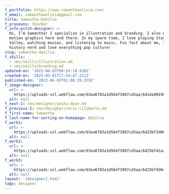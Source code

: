 ```yaml
---
f_portfolio: https://www.samanthaolivia.com/
f_email: samanthaaolivia@gmail.com
title: Samantha DaSilva
f_pronouns: She/Her
f_info-pitch-designer: >-
  Hi, I’m Samantha! I specialize in illustration and branding. I also enjoy
  motion graphics here and there. In my spare time, I love playing Stardew
  Valley, watching movies, and listening to music. Fun fact about me, I’m an art
  history nerd and love everything pop culture!
slug: samantha-dasilva
f_skills:
  - cms/skills/illustration.md
  - cms/skills/branding.md
updated-on: '2023-04-03T00:59:18.918Z'
created-on: '2023-03-01T17:54:47.211Z'
published-on: '2023-04-03T01:08:39.379Z'
f_image-designer:
  url: >-
    https://uploads-ssl.webflow.com/63ea6783a1d564f3987cd3aa/641da90190faf7eed2425b8e_samantha-dasilva-2.jpg
  alt: null
f_next-2: cms/designer/yeshu-dave.md
f_previous-2: cms/designer/chris-ciliberto.md
f_first-name: Samantha
f_last-name-for-sorting-on-homepage: DaSilva
f_work1:
  url: >-
    https://uploads-ssl.webflow.com/63ea6783a1d564f3987cd3aa/6425bf3d08dc502668b4da5b_DaSilva-Samantha-grad-show-work-img1.jpg
  alt: null
f_work2:
  url: >-
    https://uploads-ssl.webflow.com/63ea6783a1d564f3987cd3aa/6425bf41aa70d53709f74c52_DaSilva-Samantha-grad-show-work-img2.jpg
  alt: null
f_work3:
  url: >-
    https://uploads-ssl.webflow.com/63ea6783a1d564f3987cd3aa/6425bf4364f3de2116aede4a_DaSilva-Samantha-grad-show-work-img3.jpg
  alt: null
layout: '[designer].html'
tags: designer
---
```



